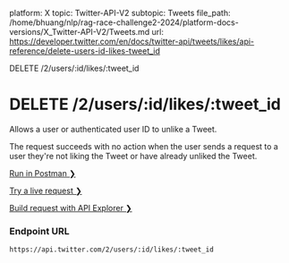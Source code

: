 platform: X
topic: Twitter-API-V2
subtopic: Tweets
file_path: /home/bhuang/nlp/rag-race-challenge2-2024/platform-docs-versions/X_Twitter-API-V2/Tweets.md
url: https://developer.twitter.com/en/docs/twitter-api/tweets/likes/api-reference/delete-users-id-likes-tweet_id

DELETE /2/users/:id/likes/:tweet\_id

# DELETE /2/users/:id/likes/:tweet\_id

Allows a user or authenticated user ID to unlike a Tweet.  
  
The request succeeds with no action when the user sends a request to a user they're not liking the Tweet or have already unliked the Tweet.

[Run in Postman ❯](https://t.co/twitter-api-postman) 

[Try a live request ❯](https://oauth-playground.glitch.me/?id=usersIdUnlike&params=%28%27query%21%28%29%7Ebody%21%27%27%7Epath%21%28%27tweet_id%21%27%27%29%29_) 

[Build request with API Explorer ❯](https://developer.twitter.com/apitools/api?endpoint=%2F2%2Fusers%2F%7Bid%7D%2Flikes%2F%7Btweet_id%7D&method=delete) 

### Endpoint URL

`https://api.twitter.com/2/users/:id/likes/:tweet_id`